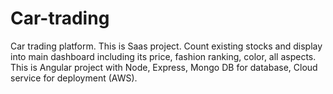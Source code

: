 # Car-trading
Car trading platform. This is Saas project. Count existing stocks and display into main dashboard including its price, fashion ranking, color, all aspects. This is Angular project with Node, Express, Mongo DB for database, Cloud service for deployment (AWS).
